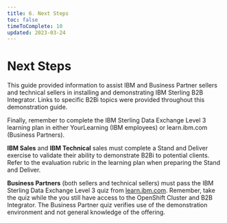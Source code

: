 ```yaml
---
title: 6. Next Steps
toc: false
timeToComplete: 10
updated: 2023-03-24
---
```


# Next Steps

This guide provided information to assist IBM and Business Partner sellers and technical sellers in installing and demonstrating IBM Sterling B2B Integrator. Links to specific B2Bi topics were provided throughout this demonstration guide.

Finally, remember to complete the IBM Sterling Data Exchange Level 3 learning plan in either YourLearning (IBM employees) or learn.ibm.com (Business Partners).

**IBM Sales** and **IBM Technical** sales must complete a Stand and Deliver exercise to validate their ability to demonstrate B2Bi to potential clients. Refer to the evaluation rubric in the learning plan when preparing the Stand and Deliver.

**Business Partners** (both sellers and technical sellers) must pass the IBM Sterling Data Exchange Level 3 quiz from [learn.ibm.com](https://learn.ibm.com/course/view.php?id=12105). Remember, take the quiz while the you still have access to the OpenShift Cluster and B2B Integrator. The Business Partner quiz verifies use of the demonstration environment and not general knowledge of the offering.
